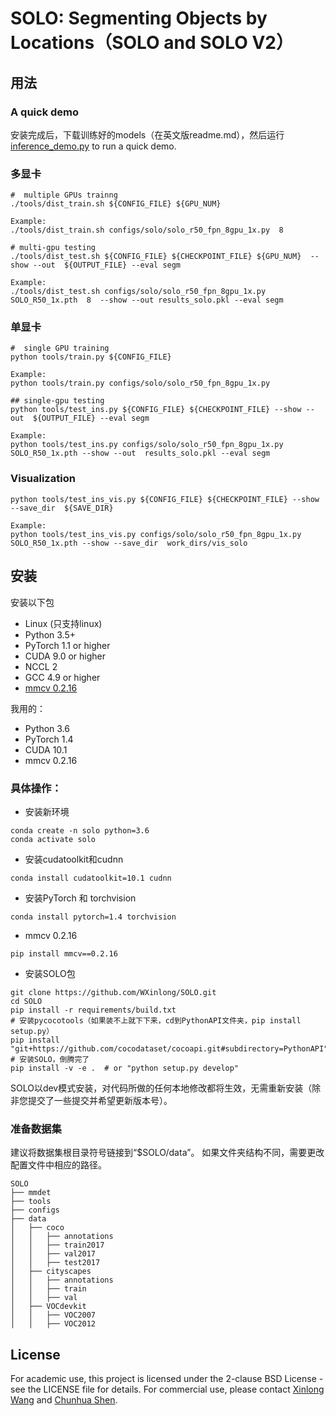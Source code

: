# SOLO: Segmenting Objects by Locations（SOLO and SOLO V2）
## 用法

### A quick demo

安装完成后，下载训练好的models（在英文版readme.md），然后运行 [inference_demo.py](demo/inference_demo.py) to run a quick demo.

###  多显卡
    #  multiple GPUs trainng
    ./tools/dist_train.sh ${CONFIG_FILE} ${GPU_NUM}

    Example: 
    ./tools/dist_train.sh configs/solo/solo_r50_fpn_8gpu_1x.py  8

    # multi-gpu testing
    ./tools/dist_test.sh ${CONFIG_FILE} ${CHECKPOINT_FILE} ${GPU_NUM}  --show --out  ${OUTPUT_FILE} --eval segm
    
    Example: 
    ./tools/dist_test.sh configs/solo/solo_r50_fpn_8gpu_1x.py SOLO_R50_1x.pth  8  --show --out results_solo.pkl --eval segm

###  单显卡
    #  single GPU training
    python tools/train.py ${CONFIG_FILE}
    
    Example:
    python tools/train.py configs/solo/solo_r50_fpn_8gpu_1x.py

    ## single-gpu testing
    python tools/test_ins.py ${CONFIG_FILE} ${CHECKPOINT_FILE} --show --out  ${OUTPUT_FILE} --eval segm
    
    Example: 
    python tools/test_ins.py configs/solo/solo_r50_fpn_8gpu_1x.py  SOLO_R50_1x.pth --show --out  results_solo.pkl --eval segm


### Visualization

    python tools/test_ins_vis.py ${CONFIG_FILE} ${CHECKPOINT_FILE} --show --save_dir  ${SAVE_DIR}
    
    Example: 
    python tools/test_ins_vis.py configs/solo/solo_r50_fpn_8gpu_1x.py  SOLO_R50_1x.pth --show --save_dir  work_dirs/vis_solo


## 安装
安装以下包
- Linux (只支持linux)
- Python 3.5+
- PyTorch 1.1 or higher
- CUDA 9.0 or higher
- NCCL 2
- GCC 4.9 or higher
- [mmcv 0.2.16](https://github.com/open-mmlab/mmcv/tree/v0.2.16)

我用的：
- Python 3.6
- PyTorch 1.4
- CUDA 10.1
- mmcv 0.2.16
### 具体操作：
- 安装新环境
```shell
conda create -n solo python=3.6
conda activate solo
```
- 安装cudatoolkit和cudnn
```shell
conda install cudatoolkit=10.1 cudnn
```
- 安装PyTorch 和 torchvision
```shell
conda install pytorch=1.4 torchvision
```
- mmcv 0.2.16
```shell
pip install mmcv==0.2.16
```
- 安装SOLO包
```shell
git clone https://github.com/WXinlong/SOLO.git
cd SOLO
pip install -r requirements/build.txt
# 安装pycocotools（如果装不上就下下来，cd到PythonAPI文件夹，pip install setup.py）
pip install "git+https://github.com/cocodataset/cocoapi.git#subdirectory=PythonAPI"
# 安装SOLO，倒腾完了
pip install -v -e .  # or "python setup.py develop"
```
SOLO以dev模式安装，对代码所做的任何本地修改都将生效，无需重新安装（除非您提交了一些提交并希望更新版本号）。

### 准备数据集
建议将数据集根目录符号链接到“$SOLO/data”。
如果文件夹结构不同，需要更改配置文件中相应的路径。
```
SOLO
├── mmdet
├── tools
├── configs
├── data
│   ├── coco
│   │   ├── annotations
│   │   ├── train2017
│   │   ├── val2017
│   │   ├── test2017
│   ├── cityscapes
│   │   ├── annotations
│   │   ├── train
│   │   ├── val
│   ├── VOCdevkit
│   │   ├── VOC2007
│   │   ├── VOC2012

```

## License

For academic use, this project is licensed under the 2-clause BSD License - see the LICENSE file for details. For commercial use, please contact [Xinlong Wang](https://www.xloong.wang/) and  [Chunhua Shen](https://cs.adelaide.edu.au/~chhshen/).


